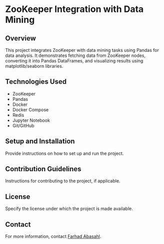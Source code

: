 # ZooKeeper Integration with Data Mining

## Overview
This project integrates ZooKeeper with data mining tasks using Pandas for data analysis. It demonstrates fetching data from ZooKeeper nodes, converting it into Pandas DataFrames, and visualizing results using matplotlib/seaborn libraries.

## Technologies Used
- ZooKeeper
- Pandas
- Docker
- Docker Compose
- Redis
- Jupyter Notebook
- Git/GitHub

## Setup and Installation
Provide instructions on how to set up and run the project.

## Contribution Guidelines
Instructions for contributing to the project, if applicable.

## License
Specify the license under which the project is made available.

## Contact
For more information, contact [Farhad Abasahl](mailto:farhad@umd.edu).
